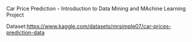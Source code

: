 Car Price Prediction - Introduction to Data Mining and MAchine Learning Project

 Dataset:https://www.kaggle.com/datasets/mrsimple07/car-prices-prediction-data
